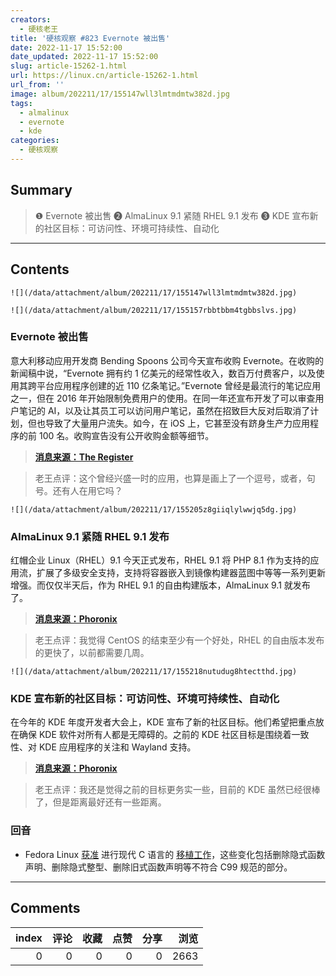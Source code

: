 ```yaml
---
creators:
  - 硬核老王
title: '硬核观察 #823 Evernote 被出售'
date: 2022-11-17 15:52:00
date_updated: 2022-11-17 15:52:00
slug: article-15262-1.html
url: https://linux.cn/article-15262-1.html
url_from: ''
image: album/202211/17/155147wll3lmtmdmtw382d.jpg
tags:
  - almalinux
  - evernote
  - kde
categories:
  - 硬核观察
---
```


## Summary

> ❶ Evernote 被出售 ❷ AlmaLinux 9.1 紧随 RHEL 9.1 发布 ❸ KDE 宣布新的社区目标：可访问性、环境可持续性、自动化

***

<!-- more -->

## Contents

`![](/data/attachment/album/202211/17/155147wll3lmtmdmtw382d.jpg)`

`![](/data/attachment/album/202211/17/155157rbbtbbm4tgbbslvs.jpg)`

### Evernote 被出售

意大利移动应用开发商 Bending Spoons 公司今天宣布收购 Evernote。在收购的新闻稿中说，“Evernote 拥有约 1 亿美元的经常性收入，数百万付费客户，以及使用其跨平台应用程序创建的近 110 亿条笔记。”Evernote 曾经是最流行的笔记应用之一，但在 2016 年开始限制免费用户的使用。在同一年还宣布开发了可以审查用户笔记的 AI，以及让其员工可以访问用户笔记，虽然在招致巨大反对后取消了计划，但也导致了大量用户流失。如今，在 iOS 上，它甚至没有跻身生产力应用程序的前 100 名。收购宣告没有公开收购金额等细节。

> 
> **[消息来源：The Register](https://www.theregister.com/2022/11/17/evernotes_fall_from_grace_ends/)**
> 
> 
> 

> 
> 老王点评：这个曾经兴盛一时的应用，也算是画上了一个逗号，或者，句号。还有人在用它吗？
> 
> 
> 

`![](/data/attachment/album/202211/17/155205z8giiqlylwwjq5dg.jpg)`

### AlmaLinux 9.1 紧随 RHEL 9.1 发布

红帽企业 Linux（RHEL）9.1 今天正式发布，RHEL 9.1 将 PHP 8.1 作为支持的应用流，扩展了多级安全支持，支持将容器嵌入到镜像构建器蓝图中等等一系列更新增强。而仅仅半天后，作为 RHEL 9.1 的自由构建版本，AlmaLinux 9.1 就发布了。

> 
> **[消息来源：Phoronix](https://www.phoronix.com/news/Red-Hat-Enterprise-Linux-9.1)**
> 
> 
> 

> 
> 老王点评：我觉得 CentOS 的结束至少有一个好处，RHEL 的自由版本发布的更快了，以前都需要几周。
> 
> 
> 

`![](/data/attachment/album/202211/17/155218nutudug8htectthd.jpg)`

### KDE 宣布新的社区目标：可访问性、环境可持续性、自动化

在今年的 KDE 年度开发者大会上，KDE 宣布了新的社区目标。他们希望把重点放在确保 KDE 软件对所有人都是无障碍的。之前的 KDE 社区目标是围绕着一致性、对 KDE 应用程序的关注和 Wayland 支持。

> 
> **[消息来源：Phoronix](https://www.phoronix.com/news/KDE-Community-Goals-2022)**
> 
> 
> 

> 
> 老王点评：我还是觉得之前的目标更务实一些，目前的 KDE 虽然已经很棒了，但是距离最好还有一些距离。
> 
> 
> 

### 回音

* Fedora Linux [获准](https://www.phoronix.com/news/Fedora-Modern-C-Approved) 进行现代 C 语言的 [移植工作](https://linux.cn/article-15184-1.html)，这些变化包括删除隐式函数声明、删除隐式整型、删除旧式函数声明等不符合 C99 规范的部分。

***

## Comments


|   index |   评论 |   收藏 |   点赞 |   分享 |   浏览 |
|--------:|-------:|-------:|-------:|-------:|-------:|
|       0 |      0 |      0 |      0 |      0 |   2663 |
